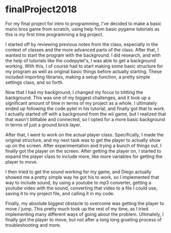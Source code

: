 # finalProject2018
For my final project for intro to programming, I've decided to make a basic mario bros game from scratch, using help from basic pygame tutorials as this is my first time programming a big project.

I started off by reviewing previous notes from the class, especially in the context of classes and the more advanced parts of the class. After that, I wanted to start the program with the background. I did research, and with the help of tutorials like the codepylet's, I was able to get a background working. With this, I of course had to start making some basic structure for my program as well as original basic things before actually starting. These included importing libraries, making a setup function, a pretty simple settings class, and so forth.

Now that I had my background, I changed my focus to blitting the background. This was one of my biggest challenges, and it took up a significant amount of time in terms of my project as a whole. I ultimately ended up following the code pylet in his tutorial, and finally got that to work. I actually started off with a background from the wii game, but I realized that that wasn't blittable and connected, so I opted for a more basic background in terms of just a ground brick layer.

After that, I went to work on the actual player class. Specifically, I made the original structure, and my next task was to get the player to actually show up on the screen. After experimentation and trying a bunch of things out, I finally got the player on the screen. After getting the player on, I started to expand the player class to include more, like more variables for getting the player to move.

I then tried to get the sound working for my game, and Diego actually showed me a pretty simple way he got his to work, so I implemented that way to include sound, by using a youtube to mp3 converter, getting a youtube video with the sound, converting that video to a file I could use, saving it to my project file, and calling it in my code.

Finally, my absolute biggest obstacle to overcome was getting the player to move / jump. This pretty much took up the rest of my time, as I tried implementing many different ways of going about the problem. Ultimately, I finally got the player to move, but not after a long long grueling process of troubleshooting and more.
